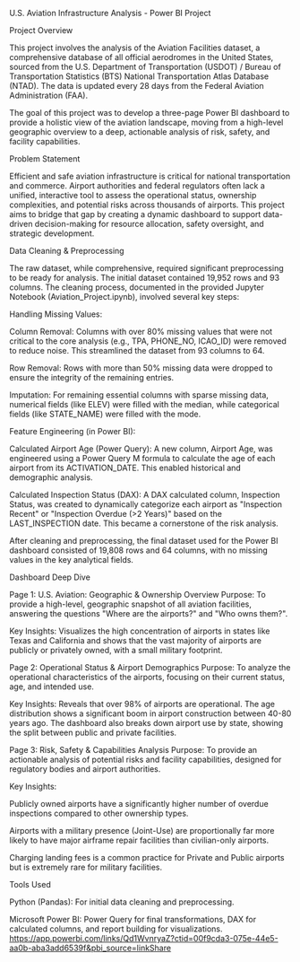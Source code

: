 U.S. Aviation Infrastructure Analysis - Power BI Project

Project Overview

This project involves the analysis of the Aviation Facilities dataset, a comprehensive database of all official aerodromes in the United States, sourced from the U.S. Department of Transportation (USDOT) / Bureau of Transportation Statistics (BTS) National Transportation Atlas Database (NTAD). The data is updated every 28 days from the Federal Aviation Administration (FAA).

The goal of this project was to develop a three-page Power BI dashboard to provide a holistic view of the aviation landscape, moving from a high-level geographic overview to a deep, actionable analysis of risk, safety, and facility capabilities.

Problem Statement

Efficient and safe aviation infrastructure is critical for national transportation and commerce. Airport authorities and federal regulators often lack a unified, interactive tool to assess the operational status, ownership complexities, and potential risks across thousands of airports. This project aims to bridge that gap by creating a dynamic dashboard to support data-driven decision-making for resource allocation, safety oversight, and strategic development.

Data Cleaning & Preprocessing

The raw dataset, while comprehensive, required significant preprocessing to be ready for analysis. The initial dataset contained 19,952 rows and 93 columns. The cleaning process, documented in the provided Jupyter Notebook (Aviation_Project.ipynb), involved several key steps:

Handling Missing Values:

Column Removal: Columns with over 80% missing values that were not critical to the core analysis (e.g., TPA, PHONE_NO, ICAO_ID) were removed to reduce noise. This streamlined the dataset from 93 columns to 64.

Row Removal: Rows with more than 50% missing data were dropped to ensure the integrity of the remaining entries.

Imputation: For remaining essential columns with sparse missing data, numerical fields (like ELEV) were filled with the median, while categorical fields (like STATE_NAME) were filled with the mode.

Feature Engineering (in Power BI):

Calculated Airport Age (Power Query): A new column, Airport Age, was engineered using a Power Query M formula to calculate the age of each airport from its ACTIVATION_DATE. This enabled historical and demographic analysis.

Calculated Inspection Status (DAX): A DAX calculated column, Inspection Status, was created to dynamically categorize each airport as "Inspection Recent" or "Inspection Overdue (>2 Years)" based on the LAST_INSPECTION date. This became a cornerstone of the risk analysis.

After cleaning and preprocessing, the final dataset used for the Power BI dashboard consisted of 19,808 rows and 64 columns, with no missing values in the key analytical fields.

Dashboard Deep Dive


Page 1: U.S. Aviation: Geographic & Ownership Overview
Purpose: To provide a high-level, geographic snapshot of all aviation facilities, answering the questions "Where are the airports?" and "Who owns them?".

Key Insights: Visualizes the high concentration of airports in states like Texas and California and shows that the vast majority of airports are publicly or privately owned, with a small military footprint.

Page 2: Operational Status & Airport Demographics
Purpose: To analyze the operational characteristics of the airports, focusing on their current status, age, and intended use.

Key Insights: Reveals that over 98% of airports are operational. The age distribution shows a significant boom in airport construction between 40-80 years ago. The dashboard also breaks down airport use by state, showing the split between public and private facilities.

Page 3: Risk, Safety & Capabilities Analysis
Purpose: To provide an actionable analysis of potential risks and facility capabilities, designed for regulatory bodies and airport authorities.

Key Insights:

Publicly owned airports have a significantly higher number of overdue inspections compared to other ownership types.

Airports with a military presence (Joint-Use) are proportionally far more likely to have major airframe repair facilities than civilian-only airports.

Charging landing fees is a common practice for Private and Public airports but is extremely rare for military facilities.

Tools Used

Python (Pandas): For initial data cleaning and preprocessing.

Microsoft Power BI: Power Query for final transformations, DAX for calculated columns, and report building for visualizations.
https://app.powerbi.com/links/Qd1WvnryaZ?ctid=00f9cda3-075e-44e5-aa0b-aba3add6539f&pbi_source=linkShare
